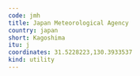 ```yaml
---
code: jmh
title: Japan Meteorological Agency
country: japan
short: Kagoshima
itu: j
coordinates: 31.5228223,130.3933537
kind: utility
---
```

